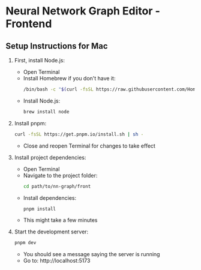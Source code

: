 # Neural Network Graph Editor - Frontend

## Setup Instructions for Mac

1. First, install Node.js:
   - Open Terminal
   - Install Homebrew if you don't have it:
     ```bash
     /bin/bash -c "$(curl -fsSL https://raw.githubusercontent.com/Homebrew/install/HEAD/install.sh)"
     ```
   - Install Node.js:
     ```bash
     brew install node
     ```

2. Install pnpm:
   ```bash
   curl -fsSL https://get.pnpm.io/install.sh | sh -
   ```
   - Close and reopen Terminal for changes to take effect

3. Install project dependencies:
   - Open Terminal
   - Navigate to the project folder:
     ```bash
     cd path/to/nn-graph/front
     ```
   - Install dependencies:
     ```bash
     pnpm install
     ```
   - This might take a few minutes

4. Start the development server:
   ```bash
   pnpm dev
   ```
   - You should see a message saying the server is running
   - Go to: http://localhost:5173
